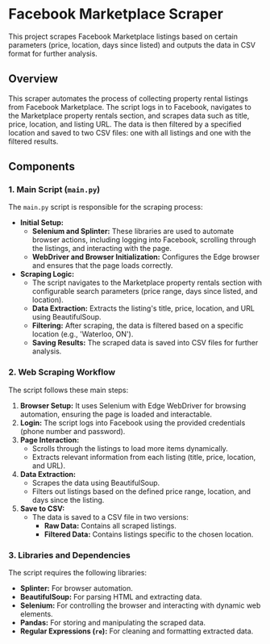 # Facebook Marketplace Scraper

This project scrapes Facebook Marketplace listings based on certain parameters (price, location, days since listed) and outputs the data in CSV format for further analysis.

## **Overview**
This scraper automates the process of collecting property rental listings from Facebook Marketplace. The script logs in to Facebook, navigates to the Marketplace property rentals section, and scrapes data such as title, price, location, and listing URL. The data is then filtered by a specified location and saved to two CSV files: one with all listings and one with the filtered results.

## **Components**

### **1. Main Script (`main.py`)**
The `main.py` script is responsible for the scraping process:
- **Initial Setup:**
  - **Selenium and Splinter:** These libraries are used to automate browser actions, including logging into Facebook, scrolling through the listings, and interacting with the page.
  - **WebDriver and Browser Initialization:** Configures the Edge browser and ensures that the page loads correctly.
- **Scraping Logic:**
  - The script navigates to the Marketplace property rentals section with configurable search parameters (price range, days since listed, and location).
  - **Data Extraction:** Extracts the listing's title, price, location, and URL using BeautifulSoup.
  - **Filtering:** After scraping, the data is filtered based on a specific location (e.g., 'Waterloo, ON').
  - **Saving Results:** The scraped data is saved into CSV files for further analysis.

### **2. Web Scraping Workflow**
The script follows these main steps:
1. **Browser Setup:** It uses Selenium with Edge WebDriver for browsing automation, ensuring the page is loaded and interactable.
2. **Login:** The script logs into Facebook using the provided credentials (phone number and password).
3. **Page Interaction:**
   - Scrolls through the listings to load more items dynamically.
   - Extracts relevant information from each listing (title, price, location, and URL).
4. **Data Extraction:**
   - Scrapes the data using BeautifulSoup.
   - Filters out listings based on the defined price range, location, and days since the listing.
5. **Save to CSV:**
   - The data is saved to a CSV file in two versions:
     - **Raw Data:** Contains all scraped listings.
     - **Filtered Data:** Contains listings specific to the chosen location.

### **3. Libraries and Dependencies**
The script requires the following libraries:
- **Splinter:** For browser automation.
- **BeautifulSoup:** For parsing HTML and extracting data.
- **Selenium:** For controlling the browser and interacting with dynamic web elements.
- **Pandas:** For storing and manipulating the scraped data.
- **Regular Expressions (`re`):** For cleaning and formatting extracted data.
